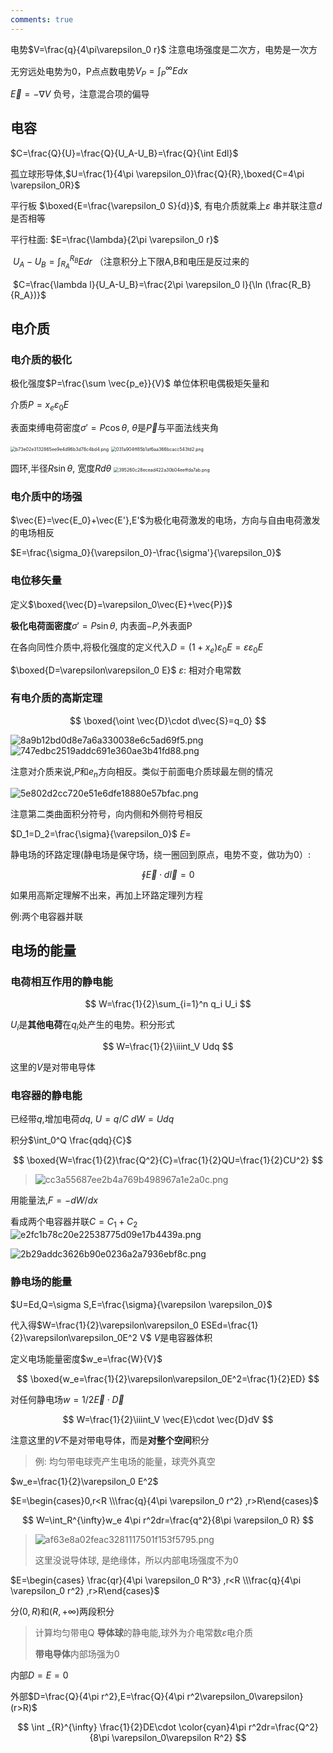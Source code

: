 ```yaml
---
comments: true
---
```

电势$V=\frac{q}{4\pi\varepsilon_0 r}$  注意电场强度是二次方，电势是一次方

无穷远处电势为0，P点点数电势$V_P=\int_P^{\infty} Edx$

$\vec{E}=-\nabla V$   负号，注意混合项的偏导


## 电容

$C=\frac{Q}{U}=\frac{Q}{U_A-U_B}=\frac{Q}{\int Edl}$

孤立球形导体,$U=\frac{1}{4\pi \varepsilon_0}\frac{Q}{R},\boxed{C=4\pi \varepsilon_0R}$

平行板 $\boxed{E=\frac{\varepsilon_0 S}{d}}$, 有电介质就乘上$\varepsilon$  串并联注意$d$是否相等

平行柱面: $E=\frac{\lambda}{2\pi \varepsilon_0 r}$

​            $U_A-U_B=\int_{R_A}^{R_B}Edr$  （注意积分上下限A,B和电压是反过来的

​            $C=\frac{\lambda l}{U_A-U_B}=\frac{2\pi \varepsilon_0 l}{\ln (\frac{R_B}{R_A})}$



## 电介质

### 电介质的极化

极化强度$P=\frac{\sum \vec{p_e}}{V}$   单位体积电偶极矩矢量和

介质$P=x_e \varepsilon_0 E$ 

表面束缚电荷密度$\sigma'=P\cos\theta$, $\theta$是$\vec{P}$与平面法线夹角

<img src="../../_resources/b73e02e3132865ee9e4d96b3d78c4bd4.png" alt="b73e02e3132865ee9e4d96b3d78c4bd4.png" style="zoom:50%;" />

<img src="../../_resources/031a904ff85b1af6aa366bcacc543fd2.png" alt="031a904ff85b1af6aa366bcacc543fd2.png" style="zoom:50%;" />

圆环,半径$R\sin \theta$, 宽度$Rd\theta$
<img src="../../_resources/395260c28ecead422a30b04eeffda7ab.png" alt="395260c28ecead422a30b04eeffda7ab.png" style="zoom:50%;" />

### 电介质中的场强

$\vec{E}=\vec{E_0}+\vec{E'},E'$为极化电荷激发的电场，方向与自由电荷激发的电场相反

$E=\frac{\sigma_0}{\varepsilon_0}-\frac{\sigma'}{\varepsilon_0}$

### 电位移矢量

定义$\boxed{\vec{D}=\varepsilon_0\vec{E}+\vec{P}}$

**极化电荷面密度**$\sigma'=P\sin \theta$, 内表面$-P$,外表面P

在各向同性介质中,将极化强度的定义代入$D=(1+x_e)\varepsilon_0E=\varepsilon\varepsilon_0 E$

$\boxed{D=\varepsilon\varepsilon_0 E}$   $\varepsilon$: 相对介电常数

### 有电介质的高斯定理













$$
\boxed{\oint \vec{D}\cdot d\vec{S}=q_0}
$$













![8a9b12bd0d8e7a6a330038e6c5ad69f5.png](../../_resources/8a9b12bd0d8e7a6a330038e6c5ad69f5.png)
![747edbc2519addc691e360ae3b41fd88.png](../../_resources/747edbc2519addc691e360ae3b41fd88.png)

注意对介质来说,$P$和$e_n$方向相反。类似于前面电介质球最左侧的情况


![5e802d2cc720e51e6dfe18880e57bfac.png](../../_resources/5e802d2cc720e51e6dfe18880e57bfac.png)

注意第二类曲面积分符号，向内侧和外侧符号相反

$D_1=D_2=\frac{\sigma}{\varepsilon_0}$  $E=$

静电场的环路定理(静电场是保守场，绕一圈回到原点，电势不变，做功为0）:  












$$
\oint \vec{E}\cdot d \vec{l}=0
$$












如果用高斯定理解不出来，再加上环路定理列方程

例:两个电容器并联

## 电场的能量

### 电荷相互作用的静电能













$$
W=\frac{1}{2}\sum_{i=1}^n q_i U_i
$$













$U_i$是**其他电荷**在$q_i$处产生的电势。积分形式












$$
W=\frac{1}{2}\iiint_V Udq
$$












这里的$V$是对带电导体

### 电容器的静电能

已经带$q$,增加电荷$dq$, $U=q/C$  $dW=Udq$

积分$\int_0^Q \frac{qdq}{C}$












$$
\boxed{W=\frac{1}{2}\frac{Q^2}{C}=\frac{1}{2}QU=\frac{1}{2}CU^2}
$$













> ![cc3a55687ee2b4a769b498967a1e2a0c.png](../../_resources/cc3a55687ee2b4a769b498967a1e2a0c.png)

用能量法,$F=-dW/dx$

看成两个电容器并联$C=C_1+C_2$
![e2fc1b78c20e22538775d09e17b4439a.png](../../_resources/e2fc1b78c20e22538775d09e17b4439a.png)

![2b29addc3626b90e0236a2a7936ebf8c.png](../../_resources/2b29addc3626b90e0236a2a7936ebf8c.png)



### 静电场的能量

$U=Ed,Q=\sigma S,E=\frac{\sigma}{\varepsilon \varepsilon_0}$

代入得$W=\frac{1}{2}\varepsilon\varepsilon_0 ESEd=\frac{1}{2}\varepsilon\varepsilon_0E^2 V$   $V$是电容器体积

定义电场能量密度$w_e=\frac{W}{V}$












$$
\boxed{w_e=\frac{1}{2}\varepsilon\varepsilon_0E^2=\frac{1}{2}ED}
$$












对任何静电场$w=1/2\vec{E}\cdot \vec{D}$












$$
W=\frac{1}{2}\iiint_V \vec{E}\cdot \vec{D}dV
$$












注意这里的$V$不是对带电导体，而是**对整个空间**积分

> 例: 均匀带电球壳产生电场的能量，球壳外真空

 $w_e=\frac{1}{2}\varepsilon_0 E^2$

$E=\begin{cases}0,r<R \\\frac{q}{4\pi \varepsilon_0 r^2} ,r>R\end{cases}$












$$
W=\int_R^{\infty}w_e 4\pi r^2dr=\frac{q^2}{8\pi \varepsilon_0 R}
$$













> ![af63e8a02feac3281117501f153f5795.png](../../_resources/af63e8a02feac3281117501f153f5795.png)
>
> 这里没说导体球, 是绝缘体，所以内部电场强度不为0

$E=\begin{cases} \frac{qr}{4\pi \varepsilon_0 R^3} ,r<R \\\frac{q}{4\pi \varepsilon_0 r^2} ,r>R\end{cases}$

分$(0,R)$和$(R,+\infty)$两段积分

> 计算均匀带电Q **导体球**的静电能,球外为介电常数$\varepsilon$电介质
>
> **带电导体**内部场强为0

内部$D=E=0$

外部$D=\frac{Q}{4\pi r^2},E=\frac{Q}{4\pi r^2\varepsilon_0\varepsilon}(r>R)$












$$
\int _{R}^{\infty} \frac{1}{2}DE\cdot \color{cyan}4\pi r^2dr=\frac{Q^2}{8\pi \varepsilon_0\varepsilon R^2}
$$













